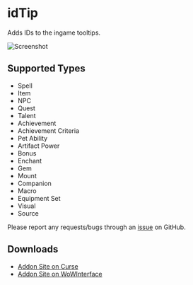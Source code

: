 # idTip

Adds IDs to the ingame tooltips.

![Screenshot](http://i.imgur.com/ngS3fc9.jpg)

## Supported Types

- Spell
- Item
- NPC
- Quest
- Talent
- Achievement
- Achievement Criteria
- Pet Ability
- Artifact Power
- Bonus
- Enchant
- Gem
- Mount
- Companion
- Macro
- Equipment Set
- Visual
- Source

Please report any requests/bugs through an [issue](https://github.com/silverwind/idTip/issues/new) on GitHub.

## Downloads

- [Addon Site on Curse](http://www.curse.com/addons/wow/idtip)
- [Addon Site on WoWInterface](http://www.wowinterface.com/downloads/fileinfo.php?id=17033)
